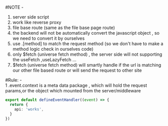 #NOTE -

1. server side script
2. work like reverse proxy
3. file base route (same as the file base page route)
4. the backend will not be automatically convert the javascript object , so we need to convert it by ourselves
5. use .[method] to match the request method (so we don't have to make a method logic check in ourselves code)
6. only $fetch (universe fetch method) , the server side will not supporting the useFetch ,useLazyFetch ...
7. $fetch (universe fetch method) will smartly handle if the url is matching our other file based route or will send the request to other site

#Rule: -  
1 .event.context is a meta data package , which will hold the request params,or the object which mounted from the server/middleware

```ts
export default defineEventHandler((event) => {
  return {
    api: 'works',
  }
})
```
